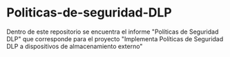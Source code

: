 # Politicas-de-seguridad-DLP
Dentro de este repositorio se encuentra el informe "Políticas de Seguridad DLP" que corresponde para el proyecto "Implementa Políticas de Seguridad DLP a dispositivos de almacenamiento externo"
